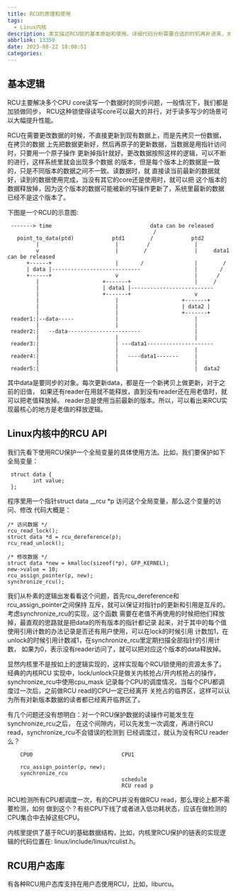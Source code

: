 ```yaml
---
title: RCU的原理和使用
tags:
  - Linux内核
description: 本文描述RCU锁的基本原始和使用。详细代码分析需要合适的时机再补进来，太复杂了。
abbrlink: 13350
date: 2023-08-22 18:08:51
categories:
---
```


基本逻辑
---------

RCU主要解决多个CPU core读写一个数据时的同步问题，一般情况下，我们都是加锁做同步，
RCU这种锁使得读写core可以最大的并行，对于读多写少的场景可以大幅提升性能。

RCU在需要更改数据的时候，不直接更新到现有数据上，而是先拷贝一份数据，在拷贝的数据
上先把数据更新好，然后再原子的更新数据，当数据是用指针访问时，只要用一个原子操作
更新掉指针就好。更改数据按照这样的逻辑，可以不断的进行，这样系统里就会出现多个数据
的版本，但是每个版本上的数据是一致的，只是不同版本的数据之间不一致。读数据时，就
直接读当前最新的数据就好，读到的数据使用完成，当没有其它的core还是使用时，就可以把
这个版本的数据释放掉，因为这个版本的数据可能被新的写操作更新了，系统里最新的数据
已经不是这个版本了。

下图是一个RCU的示意图:
```
 -------> time                               data can be released
                                              /
   point_to_data(ptd)            ptd1        /            ptd2
         |                        |         /              |    
         v                        |        /               |     data1 can be released
      +------+                    |       /                |        /
      | data |----------------------------                 |       /
      +------+                    v                        |      /
         |                    +-------+                    |     /
         |                    | data1 |--------------------------
         |                    +-------+                    v
         |                        |                    +-------+
         |                        |                    | data2 |
         |                        |                    +-------+
 reader1:|--data-----             |                        |
         |                        |                        |
 reader2:|   --data-----------------------                 |
         |                        |                        |
 reader3:|                        | ---data1---------------------
         |                        |                        |
 reader4:|                        |   ----data1-------     |
         |                        |                        |
 reader5:|                        |                        |  data2
```
其中data是要同步的对象。每次更新data，都是在一个新拷贝上做更新，对于之前的旧值，
如果还有reader在用就不能释放，直到没有reader还在用老值时，就可以把老值释放掉。
reader总是使用当前最新的版本。所以，可以看出来RCU实现最核心的地方是老值的释放逻辑。

Linux内核中的RCU API
---------------------

我们先看下使用RCU保护一个全局变量的具体使用方法。比如，我们要保护如下全局变量：
```
 struct data {
        int value;
 };
```
程序里用一个指针struct data __rcu *p 访问这个全局变量，那么这个变量的访问、修改
代码大概是：
```
/* 访问数据 */
rcu_read_lock();
struct data *d = rcu_dereference(p);
rcu_read_unlock();

/* 修改数据 */
struct data *new = kmalloc(sizeof(*p), GFP_KERNEL);
new->value = 10;
rcu_assign_pointer(p, new);
synchronize_rcu();
```

我们从朴素的逻辑出发看看这个问题，首先rcu_dereference和rcu_assign_pointer之间保持
互斥，就可以保证对指针p的更新和引用是互斥的。考虑synchronize_rcu的实现，这个函数
需要在老值不再使用的时候把他们释放掉，最直观的思路就是把data的所有版本的指针都记录
起来，对于其中的每个值使用引用计数的办法记录是否还有用户使用，可以在lock的时候引用
计数加1，在unlock的时候引用计数减1，在synchronize_rcu里定期扫描全部指针的引用计数，
如果为0，表示没有reader访问了，就可以把对应这个版本的data释放掉。

显然内核里不是按如上的逻辑实现的，这样实现每个RCU锁使用的资源太多了。经典的内核RCU
实现中，lock/unlock只是做关内核抢占/开内核抢占的操作，synchronize_rcu中使用cpu_mask
记录每个CPU的调度情况，当每个CPU都调度过一次后，之前做RCU read的CPU一定已经离开
关抢占的临界区，这样可以认为所有对新版本数据的读者都已经离开临界区了。

有几个问题还没有想明白：对一个RCU保护数据的读操作可能发生在synchronize_rcu之后，
在这个间隙内，可以先发生一次调度，再进行RCU read，synchronize_rcu不会错误的检测到
已经调度过，就认为没有RCU reader么？
```
    CPU0                            CPU1

    rcu_assign_pointer(p, new);
    synchronize_rcu
                                    schedule
                                    RCU read p
```
RCU检测所有CPU都调度一次，有的CPU并没有做RCU read，那么理论上都不需要检测，如何
做到这个？有些CPU下线了或者进入低功耗状态，应该在做检测的CPU集合中去掉这些CPU。

内核里提供了基于RCU的基础数据结构，比如，内核里RCU保护的链表的实现逻辑的代码位置在:
linux/include/linux/rculist.h。

RCU用户态库
------------

有各种RCU用户态库支持在用户态使用RCU，比如，liburcu。
